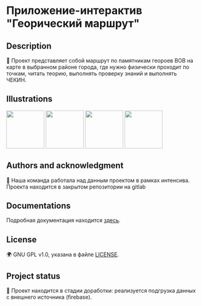 Приложение-интерактив "Георический маршрут"
========================

## Description
🔭 Проект представляет собой маршрут по памятникам геороев ВОВ на карте в выбранном районе города, где нужно физически проходит по точкам, читать теорию, выполнять проверку знаний и выполнять ЧЕКИН.

## Illustrations
<p align="center">
  <p float="left">
  <img src="/img1.png" width="100" />
  <img src="/img2.png" width="100" /> 
  <img src="/img3.png" width="100" />
  <img src="/img3.png" width="100" />
  </p>
</p>

## Authors and acknowledgment
🤝 Наша команда работала над данным проектом в рамках интенсива. Проекта находится в закрытом репозитории на gitlab 

## Documentations
Подробная документация находится [здесь](/documentations/README.md).

## License
🌍 GNU GPL v1.0, указана в файле [LICENSE](/LICENSE).

## Project status
🧠 Проект находится в стадии доработки: реализуется подгрузка данных с внешнего источника (firebase).
